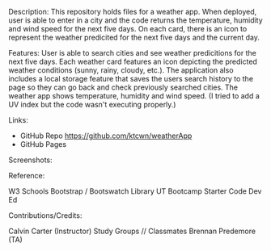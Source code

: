Description: This repository holds files for a weather app. When deployed, user is able to enter in a city and the code returns the temperature, humidity and wind speed for the next five days. On each card, there is an icon to represent the weather predicited for the next five days and the current day. 

Features: User is able to search cities and see weather predicitions for the next five days. Each weather card features an icon depicting the predicted weather conditions (sunny, rainy, cloudy, etc.). The application also includes a local storage feature that saves the users search history to the page so they can go back and check previously searched cities. The weather app shows temperature, humidity and wind speed. (I tried to add a UV index but the code wasn't executing properly.)

Links:
- GitHub Repo
https://github.com/ktcwn/weatherApp
- GitHub Pages

Screenshots:





Reference:

W3 Schools
Bootstrap / Bootswatch Library
UT Bootcamp Starter Code
Dev Ed

Contributions/Credits:

Calvin Carter (Instructor)
Study Groups // Classmates
Brennan Predemore (TA)
